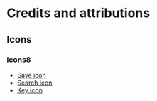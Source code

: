 # Credits and attributions

## Icons

### Icons8

 * [Save icon](https://icons8.com/web-app/13279/Save)
 * [Search icon](https://icons8.com/web-app/13451/Search-Property)
 * [Key icon](https://icons8.com/web-app/16190/Key-2)
